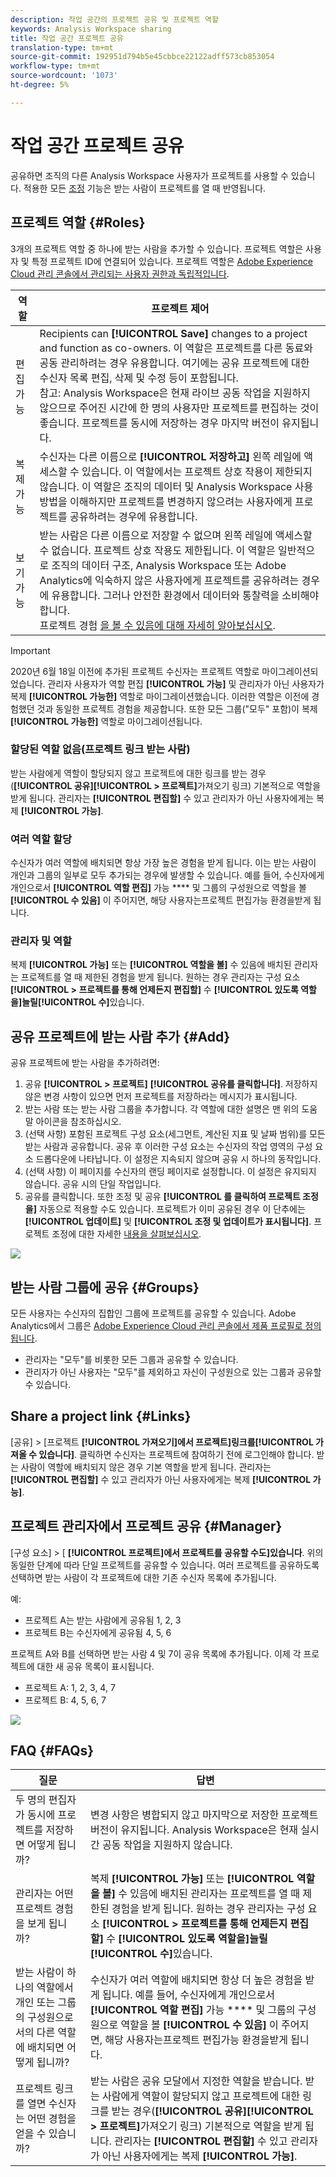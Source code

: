 ```yaml
---
description: 작업 공간의 프로젝트 공유 및 프로젝트 역할
keywords: Analysis Workspace sharing
title: 작업 공간 프로젝트 공유
translation-type: tm+mt
source-git-commit: 192951d794b5e45cbbce22122adff573cb853054
workflow-type: tm+mt
source-wordcount: '1073'
ht-degree: 5%

---
```



# 작업 공간 프로젝트 공유

공유하면 조직의 다른 Analysis Workspace 사용자가 프로젝트를 사용할 수 있습니다. 적용한 모든 [조정](curate.md) 기능은 받는 사람이 프로젝트를 열 때 반영됩니다.

## 프로젝트 역할 {#Roles}

3개의 프로젝트 역할 중 하나에 받는 사람을 추가할 수 있습니다. 프로젝트 역할은 사용자 및 특정 프로젝트 ID에 연결되어 있습니다. 프로젝트 역할은 [Adobe Experience Cloud 관리 콘솔에서 관리되는 사용자 권한과 독립적입니다](https://docs.adobe.com/content/help/ko-KR/core-services/interface/manage-users-and-products/admin-getting-started.html).

| 역할 | 프로젝트 제어 |
|---|---|
| 편집 가능 | Recipients can **[!UICONTROL Save]** changes to a project and function as co-owners. 이 역할은 프로젝트를 다른 동료와 공동 관리하려는 경우 유용합니다. 여기에는 공유 프로젝트에 대한 수신자 목록 편집, 삭제 및 수정 등이 포함됩니다. <br>참고: Analysis Workspace은 현재 라이브 공동 작업을 지원하지 않으므로 주어진 시간에 한 명의 사용자만 프로젝트를 편집하는 것이 좋습니다. 프로젝트를 동시에 저장하는 경우 마지막 버전이 유지됩니다. |
| 복제 가능 | 수신자는 다른 이름으로 **[!UICONTROL 저장하고]** 왼쪽 레일에 액세스할 수 있습니다. 이 역할에서는 프로젝트 상호 작용이 제한되지 않습니다. 이 역할은 조직의 데이터 및 Analysis Workspace 사용 방법을 이해하지만 프로젝트를 변경하지 않으려는 사용자에게 프로젝트를 공유하려는 경우에 유용합니다. |
| 보기 가능 | 받는 사람은 다른 이름으로 저장할 수 없으며 왼쪽 레일에 액세스할 수 없습니다. 프로젝트 상호 작용도 제한됩니다. 이 역할은 일반적으로 조직의 데이터 구조, Analysis Workspace 또는 Adobe Analytics에 익숙하지 않은 사용자에게 프로젝트를 공유하려는 경우에 유용합니다. 그러나 안전한 환경에서 데이터와 통찰력을 소비해야 합니다.<br>프로젝트 경험 [을 볼 수 있음에 대해 자세히 알아보십시오](/help/analyze/analysis-workspace/curate-share/view-only-projects.md). |

>[!IMPORTANT]
> 2020년 6월 18일 이전에 추가된 프로젝트 수신자는 프로젝트 역할로 마이그레이션되었습니다. 관리자 사용자가 역할 편집 **[!UICONTROL 가능]** 및 관리자가 아닌 사용자가 복제 **[!UICONTROL 가능한]** 역할로 마이그레이션했습니다. 이러한 역할은 이전에 경험했던 것과 동일한 프로젝트 경험을 제공합니다. 또한 모든 그룹(&quot;모두&quot; 포함)이 복제 **[!UICONTROL 가능한]** 역할로 마이그레이션됩니다.

### 할당된 역할 없음(프로젝트 링크 받는 사람)

받는 사람에게 역할이 할당되지 않고 프로젝트에 대한 링크를 받는 경우(**[!UICONTROL 공유][!UICONTROL > 프로젝트]**&#x200B;가져오기 링크) 기본적으로 역할을 받게 됩니다. 관리자는 **[!UICONTROL 편집할]** 수 있고 관리자가 아닌 사용자에게는 복제 **[!UICONTROL 가능]**.

### 여러 역할 할당

수신자가 여러 역할에 배치되면 항상 가장 높은 경험을 받게 됩니다. 이는 받는 사람이 개인과 그룹의 일부로 모두 추가되는 경우에 발생할 수 있습니다. 예를 들어, 수신자에게 개인으로서 **[!UICONTROL 역할 편집]** 가능 **** 및 그룹의 구성원으로 역할을 볼 **[!UICONTROL 수 있음]** 이 주어지면, 해당 사용자는프로젝트 편집가능 환경을받게 됩니다.

### 관리자 및 역할

복제 **[!UICONTROL 가능]** 또는 **[!UICONTROL 역할을 볼]** 수 있음에 배치된 관리자는 프로젝트를 열 때 제한된 경험을 받게 됩니다. 원하는 경우 관리자는 구성 요소 **[!UICONTROL > 프로젝트를 통해 언제든지 편집할]** 수 **[!UICONTROL 있도록 역할을]늘릴[!UICONTROL 수]**&#x200B;있습니다.

## 공유 프로젝트에 받는 사람 추가 {#Add}

공유 프로젝트에 받는 사람을 추가하려면:

1. 공유 **[!UICONTROL > 프로젝트]** **[!UICONTROL 공유를 클릭합니다]**.
저장하지 않은 변경 사항이 있으면 먼저 프로젝트를 저장하라는 메시지가 표시됩니다.
1. 받는 사람 또는 받는 사람 그룹을 추가합니다.
각 역할에 대한 설명은 맨 위의 도움말 아이콘을 참조하십시오.
1. (선택 사항) 포함된 프로젝트 구성 요소(세그먼트, 계산된 지표 및 날짜 범위)를 모든 받는 사람과 공유합니다.
공유 후 이러한 구성 요소는 수신자의 작업 영역의 구성 요소 드롭다운에 나타납니다. 이 설정은 지속되지 않으며 공유 시 하나의 동작입니다.
1. (선택 사항) 이 페이지를 수신자의 랜딩 페이지로 설정합니다.
이 설정은 유지되지 않습니다. 공유 시의 단일 작업입니다.
1. 공유를 클릭합니다.
또한 조정 및 공유 **[!UICONTROL 를 클릭하여 프로젝트 조정을]** 자동으로 적용할 수도 있습니다. 프로젝트가 이미 공유된 경우 이 단추에는 **[!UICONTROL 업데이트]** 및 **[!UICONTROL 조정 및 업데이트가 표시됩니다]**. 프로젝트 조정에 대한 자세한 [내용을 살펴보십시오](https://docs.adobe.com/content/help/ko-KR/analytics/analyze/analysis-workspace/curate-share/curate.html).

![](assets/share-proj-modal.png)

## 받는 사람 그룹에 공유 {#Groups}

모든 사용자는 수신자의 집합인 그룹에 프로젝트를 공유할 수 있습니다. Adobe Analytics에서 그룹은 [Adobe Experience Cloud 관리 콘솔에서 제품 프로필로 정의됩니다](https://docs.adobe.com/content/help/ko-KR/core-services/interface/manage-users-and-products/admin-getting-started.html).

* 관리자는 &quot;모두&quot;를 비롯한 모든 그룹과 공유할 수 있습니다.
* 관리자가 아닌 사용자는 &quot;모두&quot;를 제외하고 자신이 구성원으로 있는 그룹과 공유할 수 있습니다.

## Share a project link {#Links}

[공유] > [프로젝트 **[!UICONTROL 가져오기]에서 프로젝트]링크를[!UICONTROL 가져올 수 있습니다]**. 클릭하면 수신자는 프로젝트에 참여하기 전에 로그인해야 합니다. 받는 사람이 역할에 배치되지 않은 경우 기본 역할을 받게 됩니다. 관리자는 **[!UICONTROL 편집할]** 수 있고 관리자가 아닌 사용자에게는 복제 **[!UICONTROL 가능]**.

## 프로젝트 관리자에서 프로젝트 공유 {#Manager}

[구성 요소] > [ **[!UICONTROL 프로젝트]에서 프로젝트를 공유할 수도]있습니다**. 위의 동일한 단계에 따라 단일 프로젝트를 공유할 수 있습니다.  여러 프로젝트를 공유하도록 선택하면 받는 사람이 각 프로젝트에 대한 기존 수신자 목록에 추가됩니다.

예:

* 프로젝트 A는 받는 사람에게 공유됨 1, 2, 3
* 프로젝트 B는 수신자에게 공유됨 4, 5, 6

프로젝트 A와 B를 선택하면 받는 사람 4 및 7이 공유 목록에 추가됩니다. 이제 각 프로젝트에 대한 새 공유 목록이 표시됩니다.

* 프로젝트 A: 1, 2, 3, 4, 7
* 프로젝트 B: 4, 5, 6, 7

![](assets/mult-proj-sharing.png)

## FAQ {#FAQs}

| 질문 | 답변 |
|---|---|
| 두 명의 편집자가 동시에 프로젝트를 저장하면 어떻게 됩니까? | 변경 사항은 병합되지 않고 마지막으로 저장한 프로젝트 버전이 유지됩니다. Analysis Workspace은 현재 실시간 공동 작업을 지원하지 않습니다. |
| 관리자는 어떤 프로젝트 경험을 보게 됩니까? | 복제 **[!UICONTROL 가능]** 또는 **[!UICONTROL 역할을 볼]** 수 있음에 배치된 관리자는 프로젝트를 열 때 제한된 경험을 받게 됩니다. 원하는 경우 관리자는 구성 요소 **[!UICONTROL > 프로젝트를 통해 언제든지 편집할]** 수 **[!UICONTROL 있도록 역할을]늘릴[!UICONTROL 수]**&#x200B;있습니다. |
| 받는 사람이 하나의 역할에서 개인 또는 그룹의 구성원으로서의 다른 역할에 배치되면 어떻게 됩니까? | 수신자가 여러 역할에 배치되면 항상 더 높은 경험을 받게 됩니다. 예를 들어, 수신자에게 개인으로서 **[!UICONTROL 역할 편집]** 가능 **** 및 그룹의 구성원으로 역할을 볼 **[!UICONTROL 수 있음]** 이 주어지면, 해당 사용자는프로젝트 편집가능 환경을받게 됩니다. |
| 프로젝트 링크를 열면 수신자는 어떤 경험을 얻을 수 있습니까? | 받는 사람은 공유 모달에서 지정한 역할을 받습니다. 받는 사람에게 역할이 할당되지 않고 프로젝트에 대한 링크를 받는 경우(**[!UICONTROL 공유][!UICONTROL > 프로젝트]**&#x200B;가져오기 링크) 기본적으로 역할을 받게 됩니다. 관리자는 **[!UICONTROL 편집할]** 수 있고 관리자가 아닌 사용자에게는 복제 **[!UICONTROL 가능]**. |
